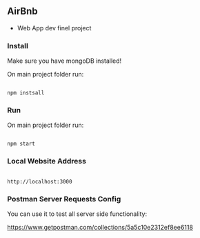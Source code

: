 ## AirBnb

- Web App dev finel project

### Install

Make sure you have mongoDB installed!

On main project folder run:

<code>
npm instsall
</code>

### Run

On main project folder run:

<code>
npm start
</code>

### Local Website Address

<code>
http://localhost:3000
</code>

### Postman Server Requests Config

You can use it to test all server side functionality:

https://www.getpostman.com/collections/5a5c10e2312ef8ee6118
